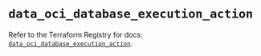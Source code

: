 # `data_oci_database_execution_action`

Refer to the Terraform Registry for docs: [`data_oci_database_execution_action`](https://registry.terraform.io/providers/oracle/oci/7.19.0/docs/data-sources/database_execution_action).
